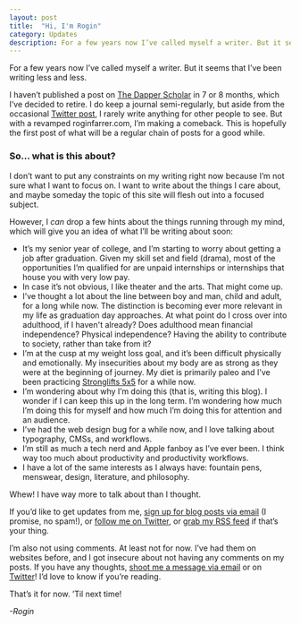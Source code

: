 ```yaml
---
layout: post
title:  "Hi, I'm Rogin"
category: Updates
description: For a few years now I’ve called myself a writer. But it seems that I’ve been writing less and less... But with a revamped roginfarrer.com, I’m making a comeback. This is hopefully the first post of what will be a regular chain of posts for a good while.
---
```

For a few years now I’ve called myself a writer. But it seems that I’ve been writing less and less. 

I haven’t published a post on [The Dapper Scholar](http://thedapperscholar.com) in 7 or 8 months, which I’ve decided to retire. I do keep a journal semi-regularly, but aside from the occasional [Twitter post](http://twitter.com/RoginFarrer), I rarely write anything for other people to see. But with a revamped roginfarrer.com, I’m making a comeback. This is hopefully the first post of what will be a regular chain of posts for a good while.

### So… what is this about?

I don’t want to put any constraints on my writing right now because I’m not sure what I want to focus on. I want to write about the things I care about, and maybe someday the topic of this site will flesh out into a focused subject. 

However, I *can* drop a few hints about the things running through my mind, which will give you an idea of what I’ll be writing about soon:

- It’s my senior year of college, and I’m starting to worry about getting a job after graduation. Given my skill set and field (drama), most of the opportunities I’m qualified for are unpaid internships or internships that house you with very low pay.
- In case it’s not obvious, I like theater and the arts. That might come up.
- I’ve thought a lot about the line between boy and man, child and adult, for a long while now. The distinction is becoming ever more relevant in my life as graduation day approaches. At what point do I cross over into adulthood, if I haven't already? Does adulthood mean financial independence? Physical independence? Having the ability to contribute to society, rather than take from it?
- I’m at the cusp at my weight loss goal, and it’s been difficult physically and emotionally. My insecurities about my body are as strong as they were at the beginning of journey. My diet is primarily paleo and I’ve been practicing [Stronglifts 5x5](http://stronglifts.com) for a while now.
- I’m wondering about why I’m doing this (that is, writing this blog). I wonder if I can keep this up in the long term. I’m wondering how much I’m doing this for myself and how much I’m doing this for attention and an audience.
- I’ve had the web design bug for a while now, and I love talking about typography, CMSs, and workflows.
- I’m still as much a tech nerd and Apple fanboy as I’ve ever been. I think way too much about productivity and productivity workflows. 
- I have a lot of the same interests as I always have: fountain pens, menswear, design, literature, and philosophy.

Whew! I have way more to talk about than I thought.

If you’d like to get updates from me, [sign up for blog posts via email]() (I promise, no spam!), or [follow me on Twitter](http://twitter.com/RoginFarrer), or [grab my RSS feed](/feed) if that’s your thing.

I’m also not using comments. At least not for now. I’ve had them on websites before, and I got insecure about not having any comments on my posts. If you have any thoughts, [shoot me a message via email](mailto:rogin@roginfarrer.com) or on [Twitter](http://twitter.com/RoginFarrer)! I’d love to know if you’re reading.

That’s it for now. ’Til next time!

*-Rogin*